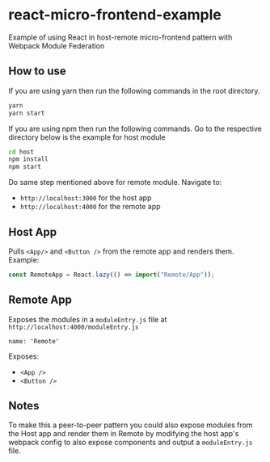 # react-micro-frontend-example

Example of using React in host-remote micro-frontend pattern with Webpack Module Federation

## How to use

If you are using yarn then run the following commands in the root directory.

```bash
yarn
yarn start
```

If you are using npm then run the following commands.
Go to the respective directory 
below is the example for host module
```bash
cd host
npm install
npm start
```
Do same step mentioned above for remote module.
Navigate to:

- `http://localhost:3000` for the host app
- `http://localhost:4000` for the remote app

## Host App

Pulls `<App/>` and `<Button />` from the remote app and renders them. Example:

```js
const RemoteApp = React.lazy(() => import("Remote/App"));
```

## Remote App

Exposes the modules in a `moduleEntry.js` file at `http://localhost:4000/moduleEntry.js`

`name: 'Remote'`

Exposes:

- `<App />`
- `<Button />`

## Notes

To make this a peer-to-peer pattern you could also expose modules from the Host app and render them in Remote by modifying the host app's webpack config to also expose components and output a `moduleEntry.js` file.
